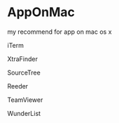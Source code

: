 AppOnMac
========

my recommend for app on mac os x

iTerm

XtraFinder

SourceTree

Reeder

TeamViewer

WunderList


